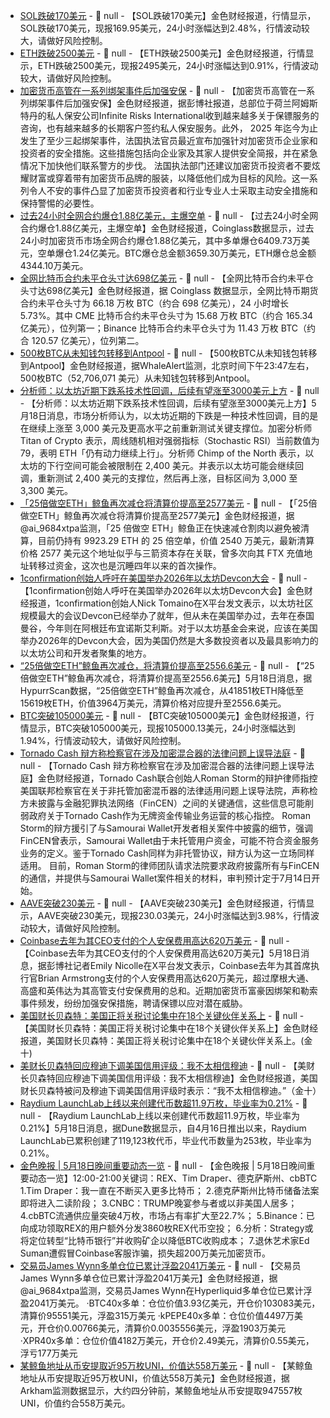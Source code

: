 - [SOL跌破170美元]() - 📰 null - 【SOL跌破170美元】金色财经报道，行情显示，SOL跌破170美元，现报169.95美元，24小时涨幅达到2.48%，行情波动较大，请做好风险控制。
- [ETH跌破2500美元]() - 📰 null - 【ETH跌破2500美元】金色财经报道，行情显示，ETH跌破2500美元，现报2495美元，24小时涨幅达到0.91%，行情波动较大，请做好风险控制。
- [加密货币高管在一系列绑架事件后加强安保](https://cointelegraph.com/news/crypto-execs-beef-up-security-following-kidnappings) - 📰 null - 【加密货币高管在一系列绑架事件后加强安保】金色财经报道，据彭博社报道，总部位于荷兰阿姆斯特丹的私人保安公司Infinite Risks International收到越来越多关于保镖服务的咨询，也有越来越多的长期客户签约私人保安服务。此外， 2025 年迄今为止发生了至少三起绑架事件，法国执法官员最近宣布加强针对加密货币企业家和投资者的安全措施。这些措施包括向企业家及其家人提供安全简报，并在紧急情况下加快他们联系警方的步伐。 
法国执法部门还建议加密货币投资者不要炫耀财富或穿着带有加密货币品牌的服装，以降低他们成为目标的风险。这一系列令人不安的事件凸显了加密货币投资者和行业专业人士采取主动安全措施和保持警惕的必要性。
- [过去24小时全网合约爆仓1.88亿美元，主爆空单]() - 📰 null - 【过去24小时全网合约爆仓1.88亿美元，主爆空单】金色财经报道，Coinglass数据显示，过去24小时加密货币市场全网合约爆仓1.88亿美元，其中多单爆仓6409.73万美元，空单爆仓1.24亿美元。BTC爆仓总金额3659.30万美元，ETH爆仓总金额4344.10万美元。
- [全网比特币合约未平仓头寸达698亿美元]() - 📰 null - 【全网比特币合约未平仓头寸达698亿美元】金色财经报道，据 Coinglass 数据显示，全网比特币期货合约未平仓头寸为 66.18 万枚 BTC（约合 698 亿美元），24 小时增长 5.73%。其中 CME 比特币合约未平仓头寸为 15.68 万枚 BTC（约合 165.34 亿美元），位列第一；Binance 比特币合约未平仓头寸为 11.43 万枚 BTC（约合 120.57 亿美元），位列第二。
- [500枚BTC从未知钱包转移到Antpool](https://x.com/whale_alert/status/1924129664643051837) - 📰 null - 【500枚BTC从未知钱包转移到Antpool】金色财经报道，据WhaleAlert监测，北京时间下午23:47左右，500枚BTC（52,706,071 美元）从未知钱包转移到Antpool。
- [分析师：以太坊近期下跌系技术性回调，后续有望涨至3000美元上方](https://cointelegraph.com/news/ethereum-3k-in-may-eth-price-still-more-gas-3k) - 📰 null - 【分析师：以太坊近期下跌系技术性回调，后续有望涨至3000美元上方】5月18日消息，市场分析师认为，以太坊近期的下跌是一种技术性回调，目的是在继续上涨至 3,000 美元及更高水平之前重新测试关键支撑位。加密分析师 Titan of Crypto 表示，周线随机相对强弱指标（Stochastic RSI）当前数值为 79，表明 ETH「仍有动力继续上行」。分析师 Chimp of the North 表示，以太坊的下行空间可能会被限制在 2,400 美元。并表示以太坊可能会继续回调，重新测试 2,400 美元的支撑位，然后再上涨，目标区间为 3,000 至 3,300 美元。
- [「25倍做空ETH」鲸鱼再次减仓将清算价提高至2577美元](https://x.com/ai_9684xtpa/status/1924117231543173126) - 📰 null - 【「25倍做空ETH」鲸鱼再次减仓将清算价提高至2577美元】金色财经报道，据@ai_9684xtpa监测，「25 倍做空 ETH」鲸鱼正在快速减仓割肉以避免被清算，目前仍持有 9923.29 ETH 的 25 倍空单，价值 2540 万美元，最新清算价格 2577 美元这个地址似乎与三箭资本存在关联，曾多次向其 FTX 充值地址转移过资金，这次也是沉睡四年以来的首次操作。
- [1confirmation创始人呼吁在美国举办2026年以太坊Devcon大会](https://x.com/NTmoney/status/1924112245090660788) - 📰 null - 【1confirmation创始人呼吁在美国举办2026年以太坊Devcon大会】金色财经报道，1confirmation创始人Nick Tomaino在X平台发文表示，以太坊社区规模最大的会议Devcon已经举办了就年，但从未在美国举办过，去年在泰国曼谷，今年则在阿根廷布宜诺斯艾利斯。对于以太坊基金会来说，应该在美国举办2026年的Devcon大会，因为美国仍然是大多数投资者以及最具影响力的以太坊公司和开发者聚集的地方。
- [“25倍做空ETH”鲸鱼再次减仓，将清算价提高至2556.6美元]() - 📰 null - 【“25倍做空ETH”鲸鱼再次减仓，将清算价提高至2556.6美元】5月18日消息，据HypurrScan数据，“25倍做空ETH”鲸鱼再次减仓，从41851枚ETH降低至15619枚ETH，价值3964万美元，清算价格对应提升至2556.6美元。
- [BTC突破105000美元]() - 📰 null - 【BTC突破105000美元】金色财经报道，行情显示，BTC突破105000美元，现报105000.13美元，24小时涨幅达到1.94%，行情波动较大，请做好风险控制。
- [Tornado Cash 辩方称检察官在涉及加密混合器的法律问题上误导法庭](https://www.dlnews.com/articles/regulation/tornado-cash-says-prosecutors-misled-court-crypto-mixer-laws/) - 📰 null - 【Tornado Cash 辩方称检察官在涉及加密混合器的法律问题上误导法庭】金色财经报道，Tornado Cash联合创始人Roman Storm的辩护律师指控美国联邦检察官在关于非托管加密混币器的法律适用问题上误导法院，声称检方未披露与金融犯罪执法网络（FinCEN）之间的关键通信，这些信息可能削弱政府关于Tornado Cash作为无牌资金传输业务运营的核心指控。 
Roman Storm的辩方援引了与Samourai Wallet开发者相关案件中披露的细节，强调FinCEN曾表示，Samourai Wallet由于未托管用户资金，可能不符合资金服务业务的定义。鉴于Tornado Cash同样为非托管协议，辩方认为这一立场同样适用。 
目前，Roman Storm的律师团队请求法院要求政府披露所有与FinCEN的通信，并提供与Samourai Wallet案件相关的材料，审判预计定于7月14日开始。
- [AAVE突破230美元]() - 📰 null - 【AAVE突破230美元】金色财经报道，行情显示，AAVE突破230美元，现报230.03美元，24小时涨幅达到3.98%，行情波动较大，请做好风险控制。
- [Coinbase去年为其CEO支付的个人安保费用高达620万美元](https://x.com/emilyjnicolle/status/1924095886214222184) - 📰 null - 【Coinbase去年为其CEO支付的个人安保费用高达620万美元】5月18日消息，据彭博社记者Emily Nicolle在X平台发文表示，Coinbase去年为其首席执行官Brian Armstrong支付的个人安保费用高达620万美元，超过摩根大通、高盛和英伟达为其高管支付安保费用的总和。近期加密货币富豪因绑架和勒索事件频发，纷纷加强安保措施，聘请保镖以应对潜在威胁。
- [美国财长贝森特：美国正将关税讨论集中在18个关键伙伴关系上]() - 📰 null - 【美国财长贝森特：美国正将关税讨论集中在18个关键伙伴关系上】金色财经报道，美国财长贝森特：美国正将关税讨论集中在18个关键伙伴关系上。(金十)
- [美财长贝森特回应穆迪下调美国信用评级：我不太相信穆迪]() - 📰 null - 【美财长贝森特回应穆迪下调美国信用评级：我不太相信穆迪】金色财经报道，美国财长贝森特被问及穆迪下调美国信用评级时表示：“我不太相信穆迪。”（金十）
- [Raydium LaunchLab上线以来创建代币数超11.9万枚，毕业率为0.21%](https://dune.com/maditim/raydium-launchpad) - 📰 null - 【Raydium LaunchLab上线以来创建代币数超11.9万枚，毕业率为0.21%】5月18日消息，据Dune数据显示，自4月16日推出以来，Raydium LaunchLab已累积创建了119,123枚代币，毕业代币数量为253枚，毕业率为0.21%。
- [金色晚报 | 5月18日晚间重要动态一览]() - 📰 null - 【金色晚报 | 5月18日晚间重要动态一览】12:00-21:00关键词：REX、Tim Draper、德克萨斯州、cbBTC 
1.Tim Draper：我一直在不断买入更多比特币； 
2.德克萨斯州比特币储备法案即将进入二读阶段； 
3.CNBC：TRUMP晚宴参与者或以非美国人居多； 
4.cbBTC流通供应量突破4万枚，市场占有率扩大至22.7%； 
5.Binance：已向成功领取REX的用户额外分发3860枚REX代币空投； 
6.分析：Strategy或将定位转型“比特币银行”并收购矿企以降低BTC收购成本； 
7.退休艺术家Ed Suman遭假冒Coinbase客服诈骗，损失超200万美元加密货币。
- [交易员James Wynn多单仓位已累计浮盈2041万美元](https://x.com/ai_9684xtpa/status/1924081862710018349) - 📰 null - 【交易员James Wynn多单仓位已累计浮盈2041万美元】金色财经报道，据@ai_9684xtpa监测，交易员James Wynn在Hyperliquid多单仓位已累计浮盈2041万美元。 
·BTC40x多单：仓位价值3.93亿美元，开仓价103083美元，清算价95551美元，浮盈315万美元 
·kPEPE40x多单：仓位价值4497万美元，开仓价0.00766美元，清算价0.0035556美元，浮盈1903万美元 
·XPR40x多单：仓位价值4182万美元，开仓价2.49美元，清算价0.55美元，浮亏177万美元
- [某鲸鱼地址从币安提取近95万枚UNI，价值达558万美元](https://intel.arkm.com/explorer/address/0xd41A9951f225F6C17d68f06C675F2F6dA2CB17e9) - 📰 null - 【某鲸鱼地址从币安提取近95万枚UNI，价值达558万美元】金色财经报道，据Arkham监测数据显示，大约四分钟前，某鲸鱼地址从币安提取947557枚UNI，价值约合558万美元。
